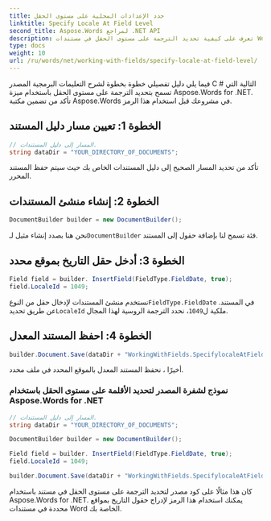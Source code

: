 ```yaml
---
title: حدد الإعدادات المحلية على مستوى الحقل
linktitle: Specify Locale At Field Level
second_title: Aspose.Words لمراجع .NET API
description: تعرف على كيفية تحديد الترجمة على مستوى الحقل في مستندات Word باستخدام Aspose.Words for .NET.
type: docs
weight: 10
url: /ru/words/net/working-with-fields/specify-locale-at-field-level/
---
```


فيما يلي دليل تفصيلي خطوة بخطوة لشرح التعليمات البرمجية المصدر C # التالية التي تسمح بتحديد الترجمة على مستوى الحقل باستخدام ميزة Aspose.Words for .NET. تأكد من تضمين مكتبة Aspose.Words في مشروعك قبل استخدام هذا الرمز.

## الخطوة 1: تعيين مسار دليل المستند

```csharp
// المسار إلى دليل المستندات.
string dataDir = "YOUR_DIRECTORY_OF_DOCUMENTS";
```

تأكد من تحديد المسار الصحيح إلى دليل المستندات الخاص بك حيث سيتم حفظ المستند المحرر.

## الخطوة 2: إنشاء منشئ المستندات

```csharp
DocumentBuilder builder = new DocumentBuilder();
```

 نحن هنا بصدد إنشاء مثيل لـ`DocumentBuilder` فئة تسمح لنا بإضافة حقول إلى المستند.

## الخطوة 3: أدخل حقل التاريخ بموقع محدد

```csharp
Field field = builder. InsertField(FieldType.FieldDate, true);
field.LocaleId = 1049;
```

نستخدم منشئ المستندات لإدخال حقل من النوع`FieldType.FieldDate` في المستند. عن طريق تحديد`LocaleId` ملكية ل`1049`، نحدد الترجمة الروسية لهذا المجال.

## الخطوة 4: احفظ المستند المعدل

```csharp
builder.Document.Save(dataDir + "WorkingWithFields.SpecifylocaleAtFieldlevel.docx");
```

أخيرًا ، نحفظ المستند المعدل بالموقع المحدد في ملف محدد.

### نموذج لشفرة المصدر لتحديد الأقلمة على مستوى الحقل باستخدام Aspose.Words for .NET

```csharp
// المسار إلى دليل المستندات.
string dataDir = "YOUR_DIRECTORY_OF_DOCUMENTS";

DocumentBuilder builder = new DocumentBuilder();

Field field = builder. InsertField(FieldType.FieldDate, true);
field.LocaleId = 1049;

builder.Document.Save(dataDir + "WorkingWithFields.SpecifylocaleAtFieldlevel.docx");
```

كان هذا مثالًا على كود مصدر لتحديد الترجمة على مستوى الحقل في مستند باستخدام Aspose.Words for .NET. يمكنك استخدام هذا الرمز لإدراج حقول التاريخ بمواقع محددة في مستندات Word الخاصة بك.
